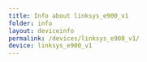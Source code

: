 ```yaml
---
title: Info about linksys_e900_v1
folder: info
layout: deviceinfo
permalink: /devices/linksys_e900_v1/
device: linksys_e900_v1
---
```

